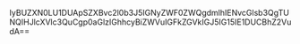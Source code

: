 IyBUZXN0LU1DUApSZXBvc2l0b3J5IGNyZWF0ZWQgdmlhIENvcGlsb3QgTUNQIHJlcXVlc3QuCgp0aGlzIGhhcyBiZWVuIGFkZGVkIGJ5IG15IE1DUCBhZ2VudA==